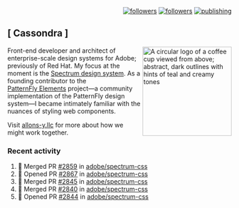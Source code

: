 <p align="right"><a rel="me" href="https://front-end.social/@castastrophe">
    <img alt="followers" title="Follow me on Mastodon" src="https://img.shields.io/mastodon/follow/109297102751309835?domain=https%3A%2F%2Ffront-end.social&label=Follow&logo=mastodon&logoColor=white&style=for-the-badge&labelColor=008080&color=006969"/></a>
  <a href="https://codepen.io/castastrophe/">
    <img alt="followers" title="Follow me on CodePen" src="https://img.shields.io/badge/23-1?color=640464&labelColor=7c007c&style=for-the-badge&logo=codepen&label=Follow"/></a>
<a href="https://castastrophe.medium.com/">
    <img alt="publishing" title="View articles on Medium" src="https://img.shields.io/badge/107-1?color=666&labelColor=444&label=subscribe&logo=medium&logoColor=white&style=for-the-badge"/></a>
</p>

## [&nbsp;Cassondra&nbsp;]

<img align="right" src="https://github-production-user-asset-6210df.s3.amazonaws.com/1840295/253016758-ba468774-1cd3-42c2-8f43-947b5eeb5edf.png" height="200" alt="A circular logo of a coffee cup viewed from above; abstract, dark outlines with hints of teal and creamy tones">

Front-end developer and architect of enterprise-scale design systems for Adobe; previously of Red Hat. My focus at the moment is the [Spectrum design system](https://github.com/adobe/spectrum-css). As a founding contributor to the [PatternFly&nbsp;Elements](https://github.com/patternfly/patternfly-elements) project&mdash;a community implementation of the PatternFly design system&mdash;I became intimately familiar with the nuances of styling web components.

Visit [allons-y.llc](http://allons-y.llc/) for more about how we might work together.

### Recent activity

<!--START_SECTION:activity-->
1. 🎉 Merged PR [#2859](https://github.com/adobe/spectrum-css/pull/2859) in [adobe/spectrum-css](https://github.com/adobe/spectrum-css)
2. 💪 Opened PR [#2867](https://github.com/adobe/spectrum-css/pull/2867) in [adobe/spectrum-css](https://github.com/adobe/spectrum-css)
3. 🎉 Merged PR [#2845](https://github.com/adobe/spectrum-css/pull/2845) in [adobe/spectrum-css](https://github.com/adobe/spectrum-css)
4. 🎉 Merged PR [#2840](https://github.com/adobe/spectrum-css/pull/2840) in [adobe/spectrum-css](https://github.com/adobe/spectrum-css)
5. 💪 Opened PR [#2844](https://github.com/adobe/spectrum-css/pull/2844) in [adobe/spectrum-css](https://github.com/adobe/spectrum-css)
<!--END_SECTION:activity-->
